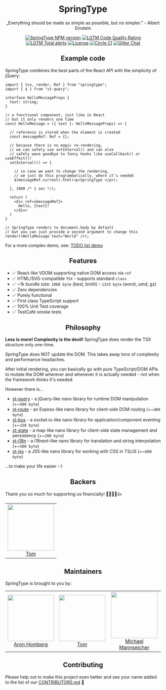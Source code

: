 <h1 align="center">SpringType</h1>

<p align="center">
„Everything should be made as simple as possible, but no simpler.” - Albert Einstein
</p>

<p align="center">
  <a href="https://www.npmjs.com/package/springtype"><img src="https://img.shields.io/npm/v/springtype.svg?style=flat-square" alt="SpringType NPM version"/></a> 
  <a href="https://lgtm.com/projects/g/springtype-org/springtype/context:javascript"><img src="https://img.shields.io/lgtm/grade/javascript/g/springtype-org/springtype.svg?logo=lgtm&logoWidth=18" alt="LGTM Code Quality Rating" /></a>
  <a href="https://lgtm.com/projects/g/springtype-org/springtype/alerts"><img src="https://img.shields.io/lgtm/alerts/g/springtype-org/springtype.svg?logo=lgtm&logoWidth=18" alt="LGTM Total alerts" /></a>
  <a href="https://github.com/springtype-org/springtype/blob/master/LICENSE.md"><img src="https://img.shields.io/github/license/springtype-org/springtype.svg" alt="License" /></a>
  <a href="https://circleci.com/gh/springtype-org/springtype"><img src="https://circleci.com/gh/springtype-org/springtype.svg?style=svg" alt="Circle CI" /></a>
  <a href="https://gitter.im/springtype-official/springtype?utm_source=badge&utm_medium=badge&utm_campaign=pr-badge"><img src="https://badges.gitter.im/springtype-official/springtype.svg" alt="Gitter Chat" /></a>
</p>

<h2 align="center">Example code</h2>

SpringType combines the best parts of the React API with the simplicity of jQuery:

```tsx
import { tsx, render, Ref } from "springtype";
import { $ } from "st-query";

interface HelloMessageProps {
  text: string;
}

// a functional component, just like in React
// but it only renders one time
const HelloMessage = ({ text }: HelloMessageProps) => {

  // reference is stored when the element is created
  const messageRef: Ref = {};

  // because there is no magic re-rendering,
  // we can safely use setInterval() and can also
  // safely wave goodbye to fancy hooks like useCallback() or useEffect()!
  setInterval(() => {

    // in case we want to change the rendering,
    // we just do this programmatically, where it's needed
    $(messageRef.current).html(<p>SpringType </p>);

  }, 1000 /* 1 sec */);

  return (
    <div ref={messageRef}>
      Hello, {text}!
    </div>
  )
}

// SpringType renders to document.body by default
// but you can just provide a second argument to change this
render(<HelloMessage text="World" />);
```

For a more complex demo, see: 
<a href="https://github.com/springtype-org/springtype/tree/main/e2e/todo-list/src/component/TodoList.tsx">TODO list demo</a>

<h2 align="center">Features</h2>

- ✅ React-like VDOM supporting native DOM access via `ref`
- ✅ HTML/SVG-compatible `TSX` - supports standard `class`
- ✅ ~1k bundle size: `1008 byte` (best, brotli) - `1319 byte` (worst, umd, gz)
- ✅ Zero dependencies
- ✅ Purely functional
- ✅ First class TypeScript support
- ✅ 100% Unit Test coverage
- ✅ TestCafé smoke tests

<h2 align="center">Philosophy</h2>

<b>Less is more! Complexity is the devil!</b>  SpringType does render the TSX structure only one-time.

SpringType does NOT update the DOM. This takes away tons of complexity and performance headaches.

After initial rendering, you can basically go with pure TypeScript/DOM APIs to mutate the DOM wherever and whenever it is actually needed - not when the framework *thinks* it's needed. 

However there is...

- <a href="https://github.com/springtype-org/st-query">st-query</a> - a jQuery-like nano library for runtime DOM manipulation (+~`500 byte`)
- <a href="https://github.com/springtype-org/st-route">st-route</a> - an Expess-like nano library for client-side DOM routing (+~`400 byte`)
- <a href="https://github.com/springtype-org/st-bus">st-bus</a> - a socket.io-like nano library for application/component eventing (+~`150 byte`)
- <a href="https://github.com/springtype-org/st-state">st-state</a> - a map-like nano library for client-side state management and persistency (+~`200 byte`)
- <a href="https://github.com/springtype-org/st-i18n">st-i18n</a> - a i18next-like nano library for translation and string interpolation (+~`500 byte`)
- <a href="https://github.com/springtype-org/st-jss">st-jss</a> - a JSS-like nano library for working with CSS in TS/JS (+~`600 byte`)

...to make your life easier :-)

<h2 align="center">Backers</h2>

Thank you so much for supporting us financially! 🙏🏻😎🥳👍

<table>
  <tbody>
    <tr>
      <td align="center">
        <img width="150" height="150"
        src="https://avatars2.githubusercontent.com/u/17221813?v=4&s=150">
        </br>
        <a href="https://github.com/jsdevtom">Tom</a>
      </td>
    </tr>
  <tbody>
</table>

<h2 align="center">Maintainers</h2>

SpringType is brought to you by:

<table>
  <tbody>
    <tr>
      <td align="center">
        <img width="150" height="150"
        src="https://avatars3.githubusercontent.com/u/454817?v=4&s=150">
        </br>
        <a href="https://github.com/kyr0">Aron Homberg</a>
      </td>
      <td align="center">
        <img width="150" height="150"
        src="https://avatars2.githubusercontent.com/u/17221813?s=150&v=4">
        </br>
        <a href="https://github.com/jsdevtom">Tom</a>
      </td>
      <td align="center">
        <img width="150" height="150"
        src="https://avatars2.githubusercontent.com/u/12079044?s=150&v=4">
        </br>
        <a href="https://github.com/mansi1">Michael Mannseicher</a>
      </td>
    </tr>
  <tbody>
</table>

<h2 align="center">Contributing</h2>

Please help out to make this project even better and see your name added to the list of our
[CONTRIBUTORS.md](./CONTRIBUTORS.md) :tada:
